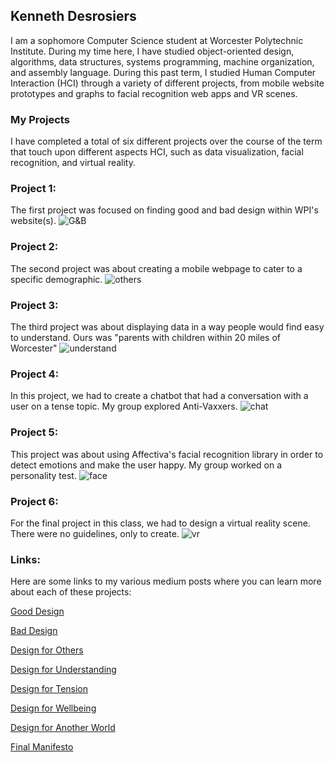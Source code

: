 ## Kenneth Desrosiers

I am a sophomore Computer Science student at Worcester Polytechnic Institute. During my time here, I have studied object-oriented design, algorithms, data structures, systems programming, machine organization, and assembly language. During this past term, I studied Human Computer Interaction (HCI) through a variety of different projects, from mobile website prototypes and graphs to facial recognition web apps and VR scenes.

### My Projects

I have completed a total of six different projects over the course of the term that touch upon different aspects HCI, such as data visualization, facial recognition, and virtual reality.

### Project 1:
The first project was focused on finding good and bad design within WPI's website(s).
![G&B](https://imgur.com/Kn5DYZv.jpg)

### Project 2:
The second project was about creating a mobile webpage to cater to a specific demographic.
![others](https://imgur.com/INSqYLF.jpg)

### Project 3:
The third project was about displaying data in a way people would find easy to understand. Ours was "parents with children within 20 miles of Worcester"
![understand](https://imgur.com/nGA8XAM.jpg)

### Project 4:
In this project, we had to create a chatbot that had a conversation with a user on a tense topic. My group explored Anti-Vaxxers.
![chat](https://imgur.com/zaKfFvU.jpg)

### Project 5:
This project was about using Affectiva's facial recognition library in order to detect emotions and make the user happy. My group worked on a personality test.
![face](https://imgur.com/Nz9fJ0b.jpg)

### Project 6:
For the final project in this class, we had to design a virtual reality scene. There were no guidelines, only to create.
![vr](https://imgur.com/VTsKe4c.jpg)

### Links:
Here are some links to my various medium posts where you can learn more about each of these projects:

[Good Design](https://medium.com/@kennethdesrosiers/an-example-of-good-design-746a61ab7f3b)

[Bad Design](https://medium.com/@kennethdesrosiers/an-example-of-bad-design-37f9cb26e1f2)

[Design for Others](https://medium.com/@ethanlichang/design-for-others-e0a5da8331f8)

[Design for Understanding](https://medium.com/@kennethdesrosiers/design-for-understanding-c3f8257e7561)

[Design for Tension](https://medium.com/@kennethdesrosiers/design-for-tension-18b76b592d07)

[Design for Wellbeing](https://medium.com/@kennethdesrosiers/design-for-well-being-1ec1c053edf)

[Design for Another World]()

[Final Manifesto]()
